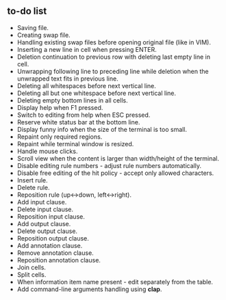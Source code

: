 ## to-do list

- Saving file.
- Creating swap file.
- Handling existing swap files before opening original file (like in VIM).
- Inserting a new line in cell when pressing ENTER.
- Deletion continuation to previous row with deleting last empty line in cell.
- Unwrapping following line to preceding line while deletion when the unwrapped text fits in previous line.
- Deleting all whitespaces before next vertical line.
- Deleting all but one whitespace before next vertical line.
- Deleting empty bottom lines in all cells.
- Display help when F1 pressed.
- Switch to editing from help when ESC pressed.
- Reserve white status bar at the bottom line.
- Display funny info when the size of the terminal is too small.
- Repaint only required regions.
- Repaint while terminal window is resized.
- Handle mouse clicks.
- Scroll view when the content is larger than width/height of the terminal.
- Disable editing rule numbers - adjust rule numbers automatically.
- Disable free editing of the hit policy - accept only allowed characters.
- Insert rule.
- Delete rule.
- Reposition rule (up<->down, left<->right).
- Add input clause.
- Delete input clause.
- Reposition input clause.
- Add output clause.
- Delete output clause.
- Reposition output clause.
- Add annotation clause.
- Remove annotation clause.
- Reposition annotation clause.
- Join cells.
- Split cells.
- When information item name present - edit separately from the table.
- Add command-line arguments handling using **clap**.